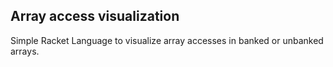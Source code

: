 ## Array access visualization

Simple Racket Language to visualize array accesses in banked or unbanked
arrays.
